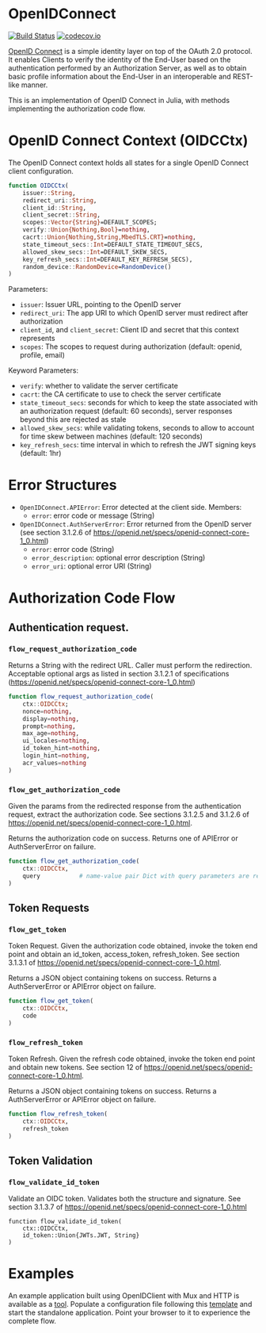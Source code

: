 # OpenIDConnect

[![Build Status](https://github.com/tanmaykm/OpenIDConnect.jl/workflows/CI/badge.svg)](https://github.com/tanmaykm/OpenIDConnect.jl/actions?query=workflow%3ACI+branch%3Amaster)
[![codecov.io](http://codecov.io/github/tanmaykm/OpenIDConnect.jl/coverage.svg?branch=master)](http://codecov.io/github/tanmaykm/OpenIDConnect.jl?branch=master)

[OpenID Connect](https://openid.net/specs/openid-connect-core-1_0.html) is a simple identity layer on top of the OAuth 2.0 protocol. It enables Clients to verify the identity of the End-User based on the authentication performed by an Authorization Server, as well as to obtain basic profile information about the End-User in an interoperable and REST-like manner.

This is an implementation of OpenID Connect in Julia, with methods implementing the authorization code flow.

# OpenID Connect Context (OIDCCtx)
The OpenID Connect context holds all states for a single OpenID Connect client configuration.

```julia
function OIDCCtx(
    issuer::String,
    redirect_uri::String,
    client_id::String,
    client_secret::String,
    scopes::Vector{String}=DEFAULT_SCOPES;
    verify::Union{Nothing,Bool}=nothing,
    cacrt::Union{Nothing,String,MbedTLS.CRT}=nothing,
    state_timeout_secs::Int=DEFAULT_STATE_TIMEOUT_SECS,
    allowed_skew_secs::Int=DEFAULT_SKEW_SECS,
    key_refresh_secs::Int=DEFAULT_KEY_REFRESH_SECS),
    random_device::RandomDevice=RandomDevice()
)
```

Parameters:
- `issuer`: Issuer URL, pointing to the OpenID server
- `redirect_uri`: The app URI to which OpenID server must redirect after authorization
- `client_id`, and `client_secret`: Client ID and secret that this context represents
- `scopes`: The scopes to request during authorization (default: openid, profile, email)

Keyword Parameters:
- `verify`: whether to validate the server certificate
- `cacrt`: the CA certificate to use to check the server certificate
- `state_timeout_secs`: seconds for which to keep the state associated with an authorization request (default: 60 seconds), server responses beyond this are rejected as stale
- `allowed_skew_secs`: while validating tokens, seconds to allow to account for time skew between machines (default: 120 seconds)
- `key_refresh_secs`: time interval in which to refresh the JWT signing keys (default: 1hr)

# Error Structures

- `OpenIDConnect.APIError`: Error detected at the client side. Members:
    - `error`: error code or message (String)
- `OpenIDConnect.AuthServerError`: Error returned from the OpenID server (see section 3.1.2.6 of https://openid.net/specs/openid-connect-core-1_0.html)
    - `error`: error code (String)
    - `error_description`: optional error description (String)
    - `error_uri`: optional error URI (String)

# Authorization Code Flow

## Authentication request.

### `flow_request_authorization_code`
Returns a String with the redirect URL. Caller must perform the redirection.
Acceptable optional args as listed in section 3.1.2.1 of specifications (https://openid.net/specs/openid-connect-core-1_0.html)

```julia
function flow_request_authorization_code(
    ctx::OIDCCtx;
    nonce=nothing,
    display=nothing,
    prompt=nothing,
    max_age=nothing,
    ui_locales=nothing,
    id_token_hint=nothing,
    login_hint=nothing,
    acr_values=nothing
)
```

### `flow_get_authorization_code`
Given the params from the redirected response from the authentication request, extract the authorization code.
See sections 3.1.2.5 and 3.1.2.6 of https://openid.net/specs/openid-connect-core-1_0.html.

Returns the authorization code on success.
Returns one of APIError or AuthServerError on failure.

```julia
function flow_get_authorization_code(
    ctx::OIDCCtx,
    query           # name-value pair Dict with query parameters are received from the OpenID server redirect
)
```

## Token Requests

### `flow_get_token`
Token Request. Given the authorization code obtained, invoke the token end point and obtain an id_token, access_token, refresh_token.
See section 3.1.3.1 of https://openid.net/specs/openid-connect-core-1_0.html.

Returns a JSON object containing tokens on success.
Returns a AuthServerError or APIError object on failure.

```julia
function flow_get_token(
    ctx::OIDCCtx,
    code
)
```

### `flow_refresh_token`
Token Refresh. Given the refresh code obtained, invoke the token end point and obtain new tokens.
See section 12 of https://openid.net/specs/openid-connect-core-1_0.html.

Returns a JSON object containing tokens on success.
Returns a AuthServerError or APIError object on failure.

```julia
function flow_refresh_token(
    ctx::OIDCCtx,
    refresh_token
)
```

## Token Validation

### `flow_validate_id_token`
Validate an OIDC token.
Validates both the structure and signature.
See section 3.1.3.7 of https://openid.net/specs/openid-connect-core-1_0.html

```
function flow_validate_id_token(
    ctx::OIDCCtx,
    id_token::Union{JWTs.JWT, String}
)
```

# Examples

An example application built using OpenIDClient with Mux and HTTP is available as a [tool](tools/oidc_standalone.jl). Populate a configuration file following this [template](tools/settings.template) and start the standalone application. Point your browser to it to experience the complete flow.
